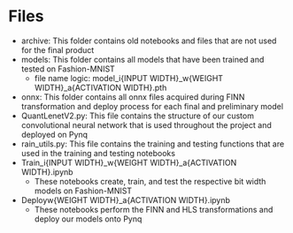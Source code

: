 # Files

- archive: This folder contains old notebooks and files that are not used for the final product
- models: This folder contains all models that have been trained and tested on Fashion-MNIST
	- file name logic: model_i{INPUT WIDTH}_w{WEIGHT WIDTH}_a{ACTIVATION WIDTH}.pth
- onnx: This folder contains all onnx files acquired during FINN transformation and deploy process for each final and preliminary model
- QuantLenetV2.py: This file contains the structure of our custom convolutional neural network that is used throughout the project and deployed on Pynq
- rain_utils.py: This file contains the training and testing functions that are used in the training and testing notebooks
- Train_i{INPUT WIDTH}_w{WEIGHT WIDTH}_a{ACTIVATION WIDTH}.ipynb
	- These notebooks create, train, and test the respective bit width models on Fashion-MNIST
- Deployw{WEIGHT WIDTH}_a{ACTIVATION WIDTH}.ipynb
	- These notebooks perform the FINN and HLS transformations and deploy our models onto Pynq
